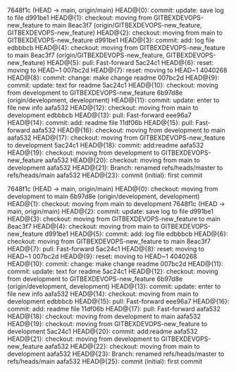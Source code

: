 7648f1c (HEAD -> main, origin/main) HEAD@{0}: commit: update: save log to file
d991be1 HEAD@{1}: checkout: moving from GITBEXDEVOPS-new_feature to main
8eac3f7 (origin/GITBEXDEVOPS-new_feature, GITBEXDEVOPS-new_feature) HEAD@{2}: checkout: moving from main to GITBEXDEVOPS-new_feature
d991be1 HEAD@{3}: commit: add: log file
edbbbcb HEAD@{4}: checkout: moving from GITBEXDEVOPS-new_feature to main
8eac3f7 (origin/GITBEXDEVOPS-new_feature, GITBEXDEVOPS-new_feature) HEAD@{5}: pull: Fast-forward
5ac24c1 HEAD@{6}: reset: moving to HEAD~1
007bc2d HEAD@{7}: reset: moving to HEAD~1
4040268 HEAD@{8}: commit: change: make change readme
007bc2d HEAD@{9}: commit: update: text for readme
5ac24c1 HEAD@{10}: checkout: moving from development to GITBEXDEVOPS-new_feature
6b97d8e (origin/development, development) HEAD@{11}: commit: update: enter to file new info
aafa532 HEAD@{12}: checkout: moving from main to development
edbbbcb HEAD@{13}: pull: Fast-forward
eee96a7 HEAD@{14}: commit: add: readme file
11df06b HEAD@{15}: pull: Fast-forward
aafa532 HEAD@{16}: checkout: moving from development to main
aafa532 HEAD@{17}: checkout: moving from GITBEXDEVOPS-new_feature to development
5ac24c1 HEAD@{18}: commit: add:readme
aafa532 HEAD@{19}: checkout: moving from development to GITBEXDEVOPS-new_feature
aafa532 HEAD@{20}: checkout: moving from main to development
aafa532 HEAD@{21}: Branch: renamed refs/heads/master to refs/heads/main
aafa532 HEAD@{23}: commit (initial): first commit

7648f1c (HEAD -> main, origin/main) HEAD@{0}: checkout: moving from development to main
6b97d8e (origin/development, development) HEAD@{1}: checkout: moving from main to development
7648f1c (HEAD -> main, origin/main) HEAD@{2}: commit: update: save log to file
d991be1 HEAD@{3}: checkout: moving from GITBEXDEVOPS-new_feature to main
8eac3f7 HEAD@{4}: checkout: moving from main to GITBEXDEVOPS-new_feature
d991be1 HEAD@{5}: commit: add: log file
edbbbcb HEAD@{6}: checkout: moving from GITBEXDEVOPS-new_feature to main
8eac3f7 HEAD@{7}: pull: Fast-forward
5ac24c1 HEAD@{8}: reset: moving to HEAD~1
007bc2d HEAD@{9}: reset: moving to HEAD~1
4040268 HEAD@{10}: commit: change: make change readme
007bc2d HEAD@{11}: commit: update: text for readme
5ac24c1 HEAD@{12}: checkout: moving from development to GITBEXDEVOPS-new_feature
6b97d8e (origin/development, development) HEAD@{13}: commit: update: enter to file new info
aafa532 HEAD@{14}: checkout: moving from main to development
edbbbcb HEAD@{15}: pull: Fast-forward
eee96a7 HEAD@{16}: commit: add: readme file
11df06b HEAD@{17}: pull: Fast-forward
aafa532 HEAD@{18}: checkout: moving from development to main
aafa532 HEAD@{19}: checkout: moving from GITBEXDEVOPS-new_feature to development
5ac24c1 HEAD@{20}: commit: add:readme
aafa532 HEAD@{21}: checkout: moving from development to GITBEXDEVOPS-new_feature
aafa532 HEAD@{22}: checkout: moving from main to development
aafa532 HEAD@{23}: Branch: renamed refs/heads/master to refs/heads/main
aafa532 HEAD@{25}: commit (initial): first commit
